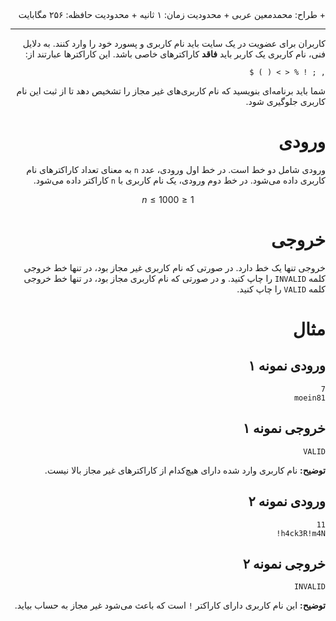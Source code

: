 <div dir="rtl">
+ طراح: محمدمعین عربی
+ محدودیت زمان: ۱ ثانیه
+ محدودیت حافظه: ۲۵۶ مگابایت

----------
کاربران برای عضویت در یک سایت باید نام کاربری و پسورد خود را وارد کنند. به دلایل فنی، نام کاربری یک کاربر باید **فاقد** کاراکتر‌های خاصی باشد. این کاراکترها عبارتند از:

```
, ; ! % < > ( ) $
```

شما باید برنامه‌ای بنویسید که نام کاربری‌های غیر مجاز را تشخیص دهد تا از ثبت این نام کاربری جلوگیری شود.

# ورودی

ورودی شامل دو خط است. در خط اول ورودی، عدد `n` به معنای تعداد کاراکتر‌های نام کاربری داده می‌شود. در خط دوم ورودی، یک نام کاربری با `n` کاراکتر داده می‌شود.

$$ 1 \le n \le 1000 $$

# خروجی

خروجی تنها یک خط دارد. در صورتی که نام کاربری غیر مجاز بود، در تنها خط خروجی کلمه `INVALID` را چاپ کنید. و در صورتی که نام کاربری مجاز بود، در تنها خط خروجی کلمه `VALID` را چاپ کنید.

# مثال

## ورودی نمونه ۱

```
7
moein81
```

## خروجی نمونه ۱
```
VALID
```

**توضیح:** نام کاربری وارد شده دارای هیچ‌کدام از کاراکتر‌های غیر مجاز بالا نیست.
## ورودی نمونه ۲

```
11
h4ck3R!m4N!
```

## خروجی نمونه ۲

```
INVALID
```

**توضیح:** این نام کاربری دارای کاراکتر `!` است که باعث می‌شود غیر مجاز به حساب بیاید.
</div>
